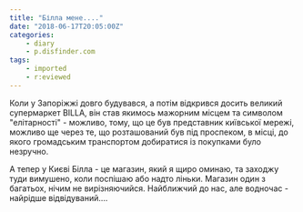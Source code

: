 ```yaml
---
title: "Білла мене...."
date: "2018-06-17T20:05:00Z"
categories:
    - diary
    - p.disfinder.com
tags:
    - imported
    - r:eviewed
---
```


Коли у Запоріжжі довго будувався, а потім відкрився досить великий супермаркет BILLA, він став якимось мажорним місцем та символом "елітарності" - можливо, тому, що це був представник київської мережі, можливо ще через те, що розташований був під проспеком, в місці, до якого громадським транспортом добиратися із покупками було незручно.

А тепер у Києві Білла - це магазин, який я щиро оминаю, та заходжу туди вимушено, коли поспішаю або надто ліньки. Магазин один з багатьох, нічим не вирізняючийся. Найближчий до нас, але водночас - найрідше відвідуваний....
